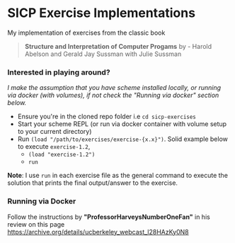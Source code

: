 # SICP Exercise Implementations

My implementation of exercises from the classic book

> **Structure and Interpretation of Computer Progams**
> by - Harold Abelson and Gerald Jay Sussman with Julie Sussman

### Interested in playing around?

_I make the assumption that you have scheme installed locally, or running via docker (with volumes), if not check the "Running via docker" section below._

- Ensure you're in the cloned repo folder i.e `cd sicp-exercises`
- Start your scheme REPL (or run via docker container with volume setup to your current directory)
- Run `(load "/path/to/exercises/exercise-{x.x}")`. Solid example below to execute `exercise-1.2`, 
  * `(load "exercise-1.2")`
  * `run`

__Note__: I use `run` in each exercise file as the general command to execute the solution that prints the final output/answer to the exercise.


### Running via Docker

Follow the instructions by **"ProfessorHarveysNumberOneFan"** in his review on this page https://archive.org/details/ucberkeley_webcast_l28HAzKy0N8
